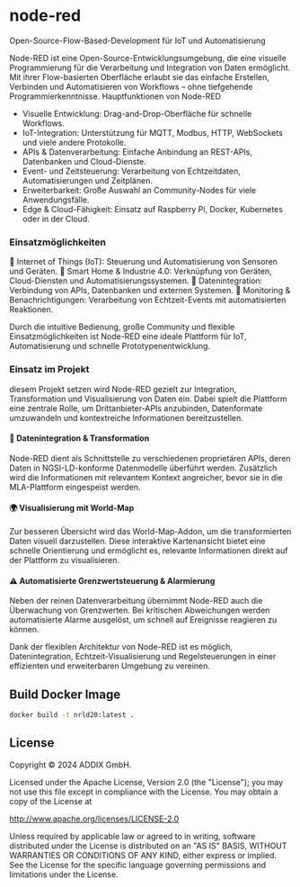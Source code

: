 # node-red

Open-Source-Flow-Based-Development für IoT und Automatisierung

Node-RED ist eine Open-Source-Entwicklungsumgebung, die eine visuelle Programmierung für die Verarbeitung und Integration von Daten ermöglicht. Mit ihrer Flow-basierten Oberfläche erlaubt sie das einfache Erstellen, Verbinden und Automatisieren von Workflows – ohne tiefgehende Programmierkenntnisse.
Hauptfunktionen von Node-RED

- Visuelle Entwicklung: Drag-and-Drop-Oberfläche für schnelle Workflows.
- IoT-Integration: Unterstützung für MQTT, Modbus, HTTP, WebSockets und viele andere Protokolle.
- APIs & Datenverarbeitung: Einfache Anbindung an REST-APIs, Datenbanken und Cloud-Dienste.
- Event- und Zeitsteuerung: Verarbeitung von Echtzeitdaten, Automatisierungen und Zeitplänen.
- Erweiterbarkeit: Große Auswahl an Community-Nodes für viele Anwendungsfälle.
- Edge & Cloud-Fähigkeit: Einsatz auf Raspberry Pi, Docker, Kubernetes oder in der Cloud.

### Einsatzmöglichkeiten

🔹 Internet of Things (IoT): Steuerung und Automatisierung von Sensoren und Geräten.
🔹 Smart Home & Industrie 4.0: Verknüpfung von Geräten, Cloud-Diensten und Automatisierungssystemen.
🔹 Datenintegration: Verbindung von APIs, Datenbanken und externen Systemen.
🔹 Monitoring & Benachrichtigungen: Verarbeitung von Echtzeit-Events mit automatisierten Reaktionen.

Durch die intuitive Bedienung, große Community und flexible Einsatzmöglichkeiten ist Node-RED eine ideale Plattform für IoT, Automatisierung und schnelle Prototypenentwicklung.

### Einsatz im Projekt

diesem Projekt setzen wird Node-RED gezielt zur Integration, Transformation und Visualisierung von Daten ein. Dabei spielt die Plattform eine zentrale Rolle, um Drittanbieter-APIs anzubinden, Datenformate umzuwandeln und kontextreiche Informationen bereitzustellen.

#### 🔗 Datenintegration & Transformation

Node-RED dient als Schnittstelle zu verschiedenen proprietären APIs, deren Daten in NGSI-LD-konforme Datenmodelle überführt werden. Zusätzlich wird die Informationen mit relevantem Kontext angreicher, bevor sie in die MLA-Plattform eingespeist werden.

#### 🌍 Visualisierung mit World-Map

Zur besseren Übersicht wird das World-Map-Addon, um die transformierten Daten visuell darzustellen. Diese interaktive Kartenansicht bietet eine schnelle Orientierung und ermöglicht es, relevante Informationen direkt auf der Plattform zu visualisieren.

#### ⚠️ Automatisierte Grenzwertsteuerung & Alarmierung

Neben der reinen Datenverarbeitung übernimmt Node-RED auch die Überwachung von Grenzwerten. Bei kritischen Abweichungen werden automatisierte Alarme ausgelöst, um schnell auf Ereignisse reagieren zu können.

Dank der flexiblen Architektur von Node-RED ist es möglich, Datenintegration, Echtzeit-Visualisierung und Regelsteuerungen in einer effizienten und erweiterbaren Umgebung zu vereinen.

## Build Docker Image
```bash
docker build -t nrld20:latest .
```

## License

Copyright © 2024 ADDIX GmbH.

Licensed under the Apache License, Version 2.0 (the "License"); you may not use this file except in compliance with the License. You may obtain a copy of the License at

http://www.apache.org/licenses/LICENSE-2.0

Unless required by applicable law or agreed to in writing, software distributed under the License is distributed on an "AS IS" BASIS, WITHOUT WARRANTIES OR CONDITIONS OF ANY KIND, either express or implied. See the License for the specific language governing permissions and limitations under the License.